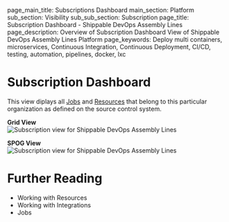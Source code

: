 page_main_title: Subscriptions Dashboard
main_section: Platform
sub_section: Visibility
sub_sub_section: Subscription
page_title: Subscription Dashboard - Shippable DevOps Assembly Lines
page_description: Overview of Subscription Dashboard View of Shippable DevOps Assembly Lines Platform
page_keywords: Deploy multi containers, microservices, Continuous Integration, Continuous Deployment, CI/CD, testing, automation, pipelines, docker, lxc

# Subscription Dashboard
This view diplays all [Jobs](/platform/workflow/job/overview) and [Resources](/platform/workflow/resource/overview) that belong to this particular organization as defined on the source control system. 

**Grid View**
<img src="/images/platform/visibility/subscription-dash-view.jpg" alt="Subscription view for Shippable DevOps Assembly Lines" style="vertical-align: middle;display: block;margin-left: auto;margin-right: auto;"/>

**SPOG View**
<img src="/images/platform/visibility/subscription-dash-spog-view.jpg" alt="Subscription view for Shippable DevOps Assembly Lines" style="vertical-align: middle;display: block;margin-left: auto;margin-right: auto;"/>

# Further Reading
* Working with Resources
* Working with Integrations
* Jobs